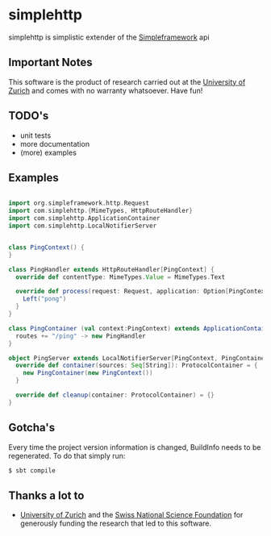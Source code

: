 simplehttp
==========

simplehttp is simplistic extender of the [Simpleframework](http://www.simpleframework.org/) api

Important Notes
---------------
This software is the product of research carried out at the [University of Zurich](http://www.ifi.uzh.ch/ddis.html) and comes with no warranty whatsoever. Have fun!

TODO's
------
* unit tests
* more documentation
* (more) examples

Examples
--------

```scala

import org.simpleframework.http.Request
import com.simplehttp.{MimeTypes, HttpRouteHandler}
import com.simplehttp.ApplicationContainer
import com.simplehttp.LocalNotifierServer


class PingContext() {
}

class PingHandler extends HttpRouteHandler[PingContext] {
  override def contentType: MimeTypes.Value = MimeTypes.Text

  override def process(request: Request, application: Option[PingContext]): Either[String, Array[Byte]] = {
    Left("pong")
  }
}

class PingContainer (val context:PingContext) extends ApplicationContainer(Some(context)) {
  routes += "/ping" -> new PingHandler
}

object PingServer extends LocalNotifierServer[PingContext, PingContainer] {
  override def container(sources: Seq[String]): ProtocolContainer = {
    new PingContainer(new PingContext())
  }

  override def cleanup(container: ProtocolContainer) = {}
}


```

Gotcha's
--------
Every time the project version information is changed, BuildInfo needs to be regenerated. To do that simply run:

```sh
$ sbt compile
```

Thanks a lot to
---------------
* [University of Zurich](http://www.ifi.uzh.ch/ddis.html) and the [Swiss National Science Foundation](http://www.snf.ch/en/Pages/default.aspx) for generously funding the research that led to this software.
